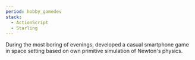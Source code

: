 ```yaml
---
period: hobby_gamedev
stack:
  - ActionScript
  - Starling
---
```


During the most boring of evenings, developed a casual smartphone game in space setting based on own primitive simulation of Newton's physics.
